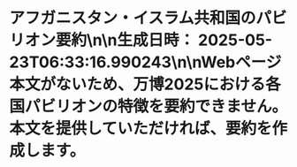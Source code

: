 # アフガニスタン・イスラム共和国のパビリオン要約\n\n**生成日時：** 2025-05-23T06:33:16.990243\n\nWebページ本文がないため、万博2025における各国パビリオンの特徴を要約できません。  本文を提供していただければ、要約を作成します。